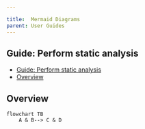 ```yaml
---

title:  Mermaid Diagrams
parent: User Guides
---
```


## Guide: Perform static analysis

- [Guide: Perform static analysis](#guide-perform-static-analysis)
- [Overview](#overview)

## Overview

```mermaid
flowchart TB
    A & B--> C & D
```
